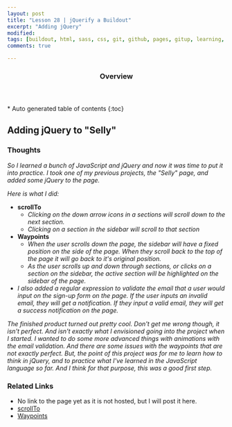 ```yaml
---
layout: post
title: "Lesson 28 | jQuerify a Buildout"
excerpt: "Adding jQuery"
modified: 
tags: [buildout, html, sass, css, git, github, pages, gitup, learning, front end]
comments: true

---
```


<section id="table-of-contents" class="toc">
  <header>
    <h3>Overview</h3>
  </header>
<div id="drawer" markdown="1">
*  Auto generated table of contents
{:toc}
</div>
</section><!-- /#table-of-contents -->

## Adding jQuery to "Selly"

### Thoughts

*So I learned a bunch of JavaScript and jQuery and now it was time to put it into practice. I took one of my previous projects, the "Selly" page, and added some jQuery to the page.*

*Here is what I did:*

- **scrollTo**
	- *Clicking on the down arrow icons in a sections will scroll down to the next section.*
	- *Clicking on a section in the sidebar will scroll to that section*
- **Waypoints**
	- *When the user scrolls down the page, the sidebar will have a fixed position on the side of the page. When they scroll back to the top of the page it will go back to it's original position.*
	- *As the user scrolls up and down through sections, or clicks on a section on the sidebar, the active section will be highlighted on the sidebar of the page.*
- *I also added a regular expression to validate the email that a user would input on the sign-up form on the page. If the user inputs an invalid email, they will get a notification. If they input a valid email, they will get a success notification on the page.*

*The finished product turned out pretty cool. Don't get me wrong though, it isn't perfect. And isn't exactly what I envisioned going into the project when I started. I wanted to do some more advanced things with animations with the email validation. And there are some issues with the waypoints that are not exactly perfect. But, the point of this project was for me to learn how to think in jQuery, and to practice what I've learned in the JavaScript language so far. And I think for that purpose, this was a good first step.*

### Related Links

- No link to the page yet as it is not hosted, but I will post it here.
- [scrollTo](https://github.com/flesler/jquery.scrollTo)
- [Waypoints](https://github.com/imakewebthings/waypoints)